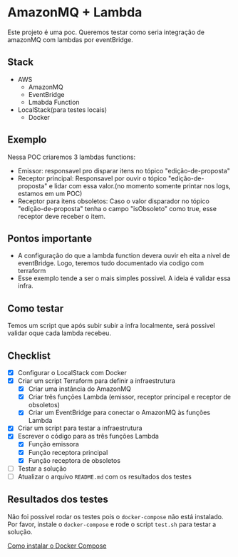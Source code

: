 # AmazonMQ + Lambda
Este projeto é uma poc. Queremos testar como seria integração de amazonMQ com lambdas por eventBridge.

## Stack
- AWS
    - AmazonMQ
    - EventBridge
    - Lmabda Function
- LocalStack(para testes locais)
    - Docker

## Exemplo
Nessa POC criaremos 3 lambdas functions:
- Emissor: responsavel pro disparar itens no tópico "edição-de-proposta"
- Receptor principal: Responsavel por ouvir o tópico "edição-de-proposta" e lidar com essa valor.(no momento somente printar nos logs, estamos em um POC)
- Receptor para itens obsoletos: Caso o valor disparador no tópico "edição-de-proposta" tenha o campo "isObsoleto" como true, esse receptor deve receber o item.

## Pontos importante
- A configuração do que a lambda function devera ouvir eh eita a nivel de eventBridge. Logo, teremos tudo documentado via codigo com terraform
- Esse exemplo tende a ser o mais simples possivel. A ideia é validar essa infra.

## Como testar
Temos um script que após subir subir a infra localmente, será possivel validar oque cada lambda recebeu.

## Checklist

*   [x] Configurar o LocalStack com Docker
*   [x] Criar um script Terraform para definir a infraestrutura
    *   [x] Criar uma instância do AmazonMQ
    *   [x] Criar três funções Lambda (emissor, receptor principal e receptor de obsoletos)
    *   [x] Criar um EventBridge para conectar o AmazonMQ às funções Lambda
*   [x] Criar um script para testar a infraestrutura
*   [x] Escrever o código para as três funções Lambda
    *   [x] Função emissora
    *   [x] Função receptora principal
    *   [x] Função receptora de obsoletos
*   [ ] Testar a solução
*   [ ] Atualizar o arquivo `README.md` com os resultados dos testes

## Resultados dos testes

Não foi possível rodar os testes pois o `docker-compose` não está instalado. Por favor, instale o `docker-compose` e rode o script `test.sh` para testar a solução.

[Como instalar o Docker Compose](https://docs.docker.com/compose/install/)
